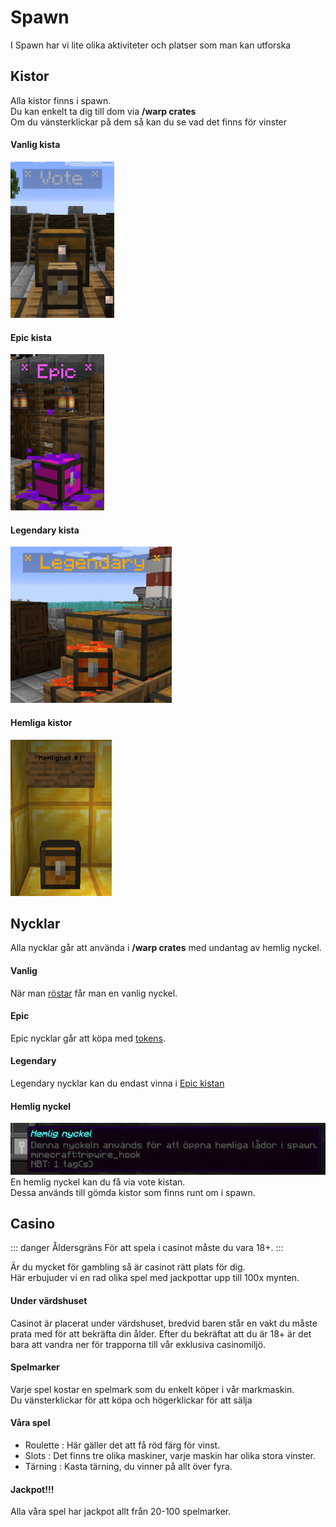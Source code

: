 # Spawn
I Spawn har vi lite olika aktiviteter och platser som man kan utforska

## Kistor
Alla kistor finns i spawn.  
Du kan enkelt ta dig till dom via **/warp crates**  
Om du vänsterklickar på dem så kan du se vad det finns för vinster  

#### Vanlig kista  
<img src="../../.vuepress/public/images/kistor/votecrate.png" 
     height="250" />

#### Epic kista  
<img src="../../.vuepress/public/images/kistor/epiccrate.png" 
     height="250" />

#### Legendary kista  
<img src="../../.vuepress/public/images/kistor/legendarycrate.png" 
     height="250" />

#### Hemliga kistor  
<img src="../../.vuepress/public/images/kistor/Hemligkista1.png" 
     height="250" />

## Nycklar
Alla nycklar går att använda i **/warp crates** med undantag av hemlig nyckel.  
  
#### Vanlig  
När man [röstar](./../../vote.md) får man en vanlig nyckel.   
  
#### Epic
Epic nycklar går att köpa med [tokens](./tokens).  
  
#### Legendary
Legendary nycklar kan du endast vinna i [Epic kistan](#epic-kista)  
  
#### Hemlig nyckel  
![Hemlig nyckel](../../.vuepress/public/images/kistor/hemlig_nyckel.png)  
En hemlig nyckel kan du få via vote kistan.  
Dessa används till gömda kistor som finns runt om i spawn.   

## Casino

::: danger Åldersgräns
För att spela i casinot måste du vara 18+.
:::

Är du mycket för gambling så är casinot rätt plats för dig.  
Här erbujuder vi en rad olika spel med jackpottar upp till 100x mynten.

#### Under värdshuset

Casinot är placerat under värdshuset, bredvid baren står en vakt du måste prata med för att bekräfta din ålder. 
Efter du bekräftat att du är 18+ är det bara att vandra ner för trapporna till vår exklusiva casinomiljö.


#### Spelmarker
Varje spel kostar en spelmark som du enkelt köper i vår markmaskin.  
Du vänsterklickar för att köpa och högerklickar för att sälja

#### Våra spel
- Roulette : Här gäller det att få röd färg för vinst. 
- Slots    : Det finns tre olika maskiner, varje maskin har olika stora vinster.
- Tärning  : Kasta tärning, du vinner på allt över fyra.

#### Jackpot!!!  
Alla våra spel har jackpot allt från 20-100 spelmarker.
